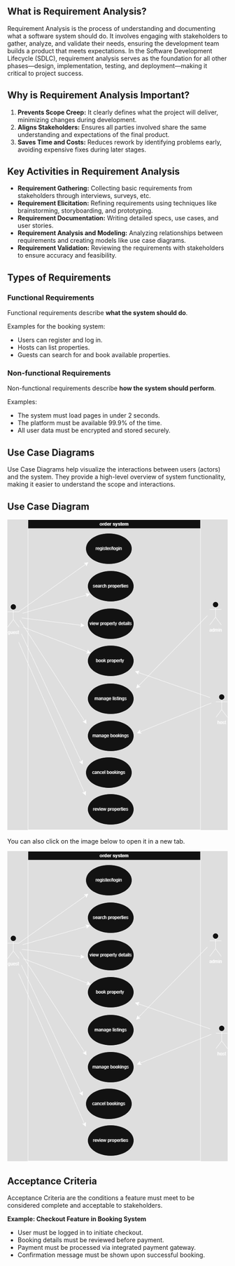 ## What is Requirement Analysis?

Requirement Analysis is the process of understanding and documenting what a software system should do. It involves engaging with stakeholders to gather, analyze, and validate their needs, ensuring the development team builds a product that meets expectations. In the Software Development Lifecycle (SDLC), requirement analysis serves as the foundation for all other phases—design, implementation, testing, and deployment—making it critical to project success.

## Why is Requirement Analysis Important?

1. **Prevents Scope Creep:** It clearly defines what the project will deliver, minimizing changes during development.
2. **Aligns Stakeholders:** Ensures all parties involved share the same understanding and expectations of the final product.
3. **Saves Time and Costs:** Reduces rework by identifying problems early, avoiding expensive fixes during later stages.

## Key Activities in Requirement Analysis

- **Requirement Gathering:** Collecting basic requirements from stakeholders through interviews, surveys, etc.
- **Requirement Elicitation:** Refining requirements using techniques like brainstorming, storyboarding, and prototyping.
- **Requirement Documentation:** Writing detailed specs, use cases, and user stories.
- **Requirement Analysis and Modeling:** Analyzing relationships between requirements and creating models like use case diagrams.
- **Requirement Validation:** Reviewing the requirements with stakeholders to ensure accuracy and feasibility.

## Types of Requirements

### Functional Requirements

Functional requirements describe **what the system should do**.

Examples for the booking system:

- Users can register and log in.
- Hosts can list properties.
- Guests can search for and book available properties.

### Non-functional Requirements

Non-functional requirements describe **how the system should perform**.

Examples:

- The system must load pages in under 2 seconds.
- The platform must be available 99.9% of the time.
- All user data must be encrypted and stored securely.

## Use Case Diagrams

Use Case Diagrams help visualize the interactions between users (actors) and the system. They provide a high-level overview of system functionality, making it easier to understand the scope and interactions.

## Use Case Diagram

![Use Case Diagram](./alx-booking-uc.drawio.png)

You can also click on the image below to open it in a new tab.

[![Use Case Diagram](./alx-booking-uc.drawio.png)](./alx-booking-uc.drawio.png)

## Acceptance Criteria

Acceptance Criteria are the conditions a feature must meet to be considered complete and acceptable to stakeholders.

**Example: Checkout Feature in Booking System**

- User must be logged in to initiate checkout.
- Booking details must be reviewed before payment.
- Payment must be processed via integrated payment gateway.
- Confirmation message must be shown upon successful booking.
